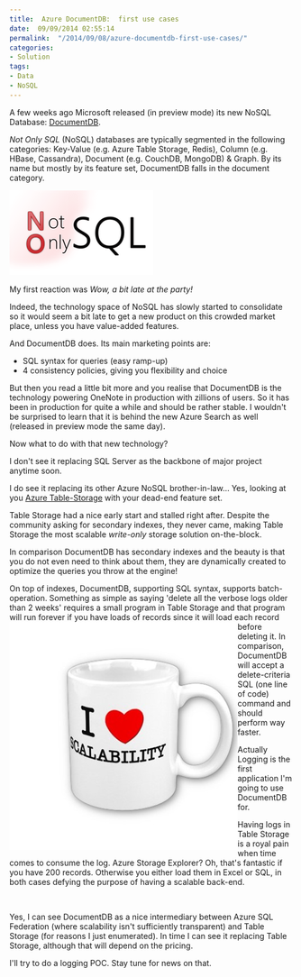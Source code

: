 ```yaml
---
title:  Azure DocumentDB:  first use cases
date:  09/09/2014 02:55:14
permalink:  "/2014/09/08/azure-documentdb-first-use-cases/"
categories:
- Solution
tags:
- Data
- NoSQL
---
```

<p>A few weeks ago Microsoft released (in preview mode) its new NoSQL Database:  <a href="http://azure.microsoft.com/en-us/documentation/services/documentdb/">DocumentDB</a>.
</p><p><em>Not Only SQL</em> (NoSQL) databases are typically segmented in the following categories:  Key-Value (e.g. Azure Table Storage, Redis), Column (e.g. HBase, Cassandra), Document (e.g. CouchDB, MongoDB) &amp; Graph.  By its name but mostly by its feature set, DocumentDB falls in the document category.
</p><p><img src="assets/2014/9/azure-documentdb-first-use-cases/090914_0255_azuredocume1.png" alt="" />
	</p><p>My first reaction was <em>Wow, a bit late at the party!</em>
	</p><p>Indeed, the technology space of NoSQL has slowly started to consolidate so it would seem a bit late to get a new product on this crowded market place, unless you have value-added features.
</p><p>And DocumentDB does.  Its main marketing points are:
</p><ul><li>SQL syntax for queries (easy ramp-up)
</li><li>4 consistency policies, giving you flexibility and choice
</li></ul><p>But then you read a little bit more and you realise that DocumentDB is the technology powering OneNote in production with zillions of users.  So it has been in production for quite a while and should be rather stable.  I wouldn't be surprised to learn that it is behind the new Azure Search as well (released in preview mode the same day).
</p><p>Now what to do with that new technology?
</p><p>I don't see it replacing SQL Server as the backbone of major project anytime soon.
</p><p>I do see it replacing its other Azure NoSQL brother-in-law…  Yes, looking at you <a href="http://msdn.microsoft.com/en-us/library/azure/dd179423.aspx">Azure Table-Storage</a> with your dead-end feature set.
</p><p>Table Storage had a nice early start and stalled right after.  Despite the community asking for secondary indexes, they never came, making Table Storage the most scalable <em>write-only </em>storage solution on-the-block.
</p><p>In comparison DocumentDB has secondary indexes and the beauty is that you do not even need to think about them, they are dynamically created to optimize the queries you throw at the engine!
</p><p>On top of indexes, DocumentDB, supporting SQL syntax, supports batch-operation.  Something as simple as saying 'delete all the verbose logs older than 2 weeks' requires a small program in Table Storage and that program will run forever if you have loads of <img align="left" src="assets/2014/9/azure-documentdb-first-use-cases/090914_0255_azuredocume2.jpg" alt="" />records since it will load each record before deleting it.  In comparison, DocumentDB will accept a delete-criteria SQL (one line of code) command and should perform way faster.
</p><p>Actually Logging is the first application I'm going to use DocumentDB for.
</p><p>Having logs in Table Storage is a royal pain when time comes to consume the log.  Azure Storage Explorer?  Oh, that's fantastic if you have 200 records.  Otherwise you either load them in Excel or SQL, in both cases defying the purpose of having a scalable back-end.
</p><p>
 </p><p>Yes, I can see DocumentDB as a nice intermediary between Azure SQL Federation (where scalability isn't sufficiently transparent) and Table Storage (for reasons I just enumerated).  In time I can see it replacing Table Storage, although that will depend on the pricing.
</p><p>I'll try to do a logging POC.  Stay tune for news on that.</p>